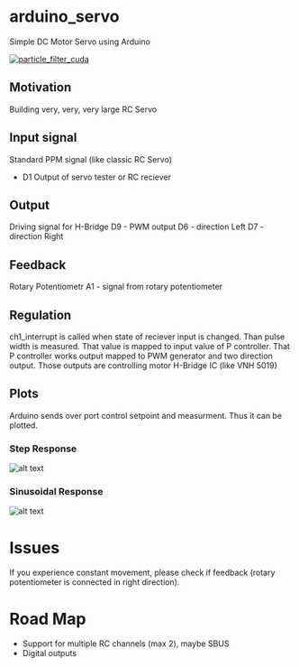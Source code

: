 # arduino_servo
Simple DC Motor Servo using Arduino



[![particle_filter_cuda](https://img.youtube.com/vi/j1zosktqNGo/0.jpg)](https://www.youtube.com/watch?v=j1zosktqNGo)

## Motivation

Building very, very, very large RC Servo

## Input signal
Standard PPM signal (like classic RC Servo)
- D1 Output of servo tester or RC reciever

## Output
Driving signal for H-Bridge
D9 - PWM output
D6 - direction Left
D7 - direction Right

## Feedback
Rotary Potentiometr
A1 - signal from rotary potentiometer

## Regulation
ch1_interrupt is called when state of reciever input is changed. Than pulse width is measured. That value is mapped to input value of P controller. That P controller works output mapped to PWM generator and two direction output. Those outputs are controlling motor H-Bridge IC (like VNH 5019)

## Plots
Arduino sends over port control setpoint and measurment. Thus it can be plotted.
### Step Response
![alt text](https://raw.githubusercontent.com/michalpelka/arduino_servo/master/plots/step.png)
### Sinusoidal Response
![alt text](https://raw.githubusercontent.com/michalpelka/arduino_servo/master/plots/sin.png)

# Issues
If you experience constant movement, please check if feedback (rotary potentiometer is connected in right direction).

# Road Map
- Support for multiple RC channels (max 2), maybe SBUS
- Digital outputs


